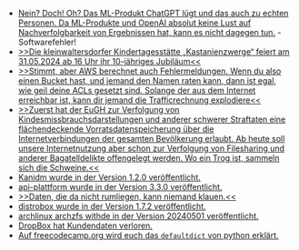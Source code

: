 * [Nein? Doch! Oh? Das ML-Produkt ChatGPT lügt und das auch zu echten Personen. Da ML-Produkte und OpenAI absolut keine Lust auf Nachverfolgbarkeit von Ergebnissen hat, kann es nicht dagegen tun.](https://noyb.eu/de/chatgpt-provides-false-information-about-people-and-openai-cant-correct-it) - Softwarefehler!
* [>>Die kleinwaltersdorfer Kindertagesstätte „Kastanienzwerge“ feiert am 31.05.2024 ab 16 Uhr ihr 10-jähriges Jubiläum<<](https://kleinwaltersdorf.de/index.php/2024/04/28/10-jahre-kastanienzwerge/)
* [>>Stimmt, aber AWS berechnet auch Fehlermeldungen. Wenn du also einen Bucket hast, und jemand den Namen raten kann, dann ist egal, wie geil deine ACLs gesetzt sind. Solange der aus dem Internet erreichbar ist, kann dir jemand die Trafficrechnung explodiere<<](https://blog.fefe.de/?ts=98ce33e2)
* [>>Zuerst hat der EuGH zur Verfolgung von Kindesmissbrauchsdarstellungen und anderer schwerer Straftaten eine flächendeckende Vorratsdatenspeicherung über die Internetverbindungen der gesamten Bevölkerung erlaubt. Ab heute soll unsere Internetnutzung aber schon zur Verfolgung von Filesharing und anderer Bagatelldelikte offengelegt werden. Wo ein Trog ist, sammeln sich die Schweine.<<](https://www.patrick-breyer.de/piraten-zur-vorratsdatenspeicherung-wo-ein-trog-ist-sammeln-sich-die-schweine/)
* [Kanidm wurde in der Version 1.2.0 veröffentlicht.](https://github.com/kanidm/kanidm/releases/tag/v1.2.0)
* [api-plattform wurde in der Version 3.3.0 veröffentlicht.](https://github.com/api-platform/api-platform/releases/tag/v3.3.0)
* [>>Daten, die da nicht rumliegen, kann niemand klauen.<<](https://blog.fefe.de/?ts=98cc77b5)
* [distrobox wurde in der Version 1.7.2 veröffentlicht.](https://github.com/89luca89/distrobox/releases/tag/1.7.2.0)
* [archlinux archzfs withde in der Version 20240501 veröffentlicht.](https://github.com/stevleibelt/arch-linux-live-cd-iso-with-zfs/releases/tag/20240501)
* [DropBox hat Kundendaten verloren.](https://www.bleepingcomputer.com/news/security/dropbox-says-hackers-stole-customer-data-auth-secrets-from-esignature-service/)
* [Auf freecodecamp.org wird euch das `defaultdict` von python erklärt.](https://www.freecodecamp.org/news/how-to-use-defaultdict-python/)
